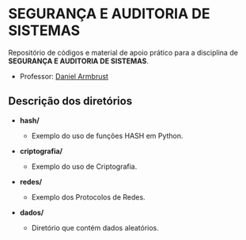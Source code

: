 # SEGURANÇA E AUDITORIA DE SISTEMAS

Repositório de códigos e material de apoio prático para a disciplina de **SEGURANÇA E AUDITORIA DE SISTEMAS**.

- Professor: [Daniel Armbrust](https://www.linkedin.com/in/daniel-armbrust/)

## Descrição dos diretórios

- **hash/**
    - Exemplo do uso de funções HASH em Python.

- **criptografia/**
    - Exemplo do uso de Criptografia.

- **redes/**
    - Exemplo dos Protocolos de Redes.

- **dados/**
    - Diretório que contém dados aleatórios.